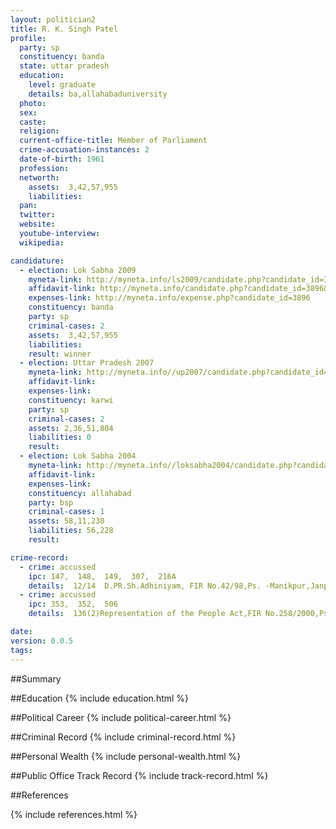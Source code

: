 ```yaml
---
layout: politician2
title: R. K. Singh Patel
profile: 
  party: sp
  constituency: banda
  state: uttar pradesh
  education: 
    level: graduate
    details: ba,allahabaduniversity
  photo: 
  sex: 
  caste: 
  religion: 
  current-office-title: Member of Parliament
  crime-accusation-instances: 2
  date-of-birth: 1961
  profession: 
  networth: 
    assets:  3,42,57,955
    liabilities: 
  pan: 
  twitter: 
  website: 
  youtube-interview: 
  wikipedia: 

candidature: 
  - election: Lok Sabha 2009
    myneta-link: http://myneta.info/ls2009/candidate.php?candidate_id=3896
    affidavit-link: http://myneta.info/candidate.php?candidate_id=3896&scan=original
    expenses-link: http://myneta.info/expense.php?candidate_id=3896
    constituency: banda 
    party: sp
    criminal-cases: 2
    assets:  3,42,57,955
    liabilities: 
    result: winner 
  - election: Uttar Pradesh 2007
    myneta-link: http://myneta.info//up2007/candidate.php?candidate_id=592
    affidavit-link: 
    expenses-link: 
    constituency: karwi 
    party: sp
    criminal-cases: 2
    assets: 2,36,51,804
    liabilities: 0
    result:  
  - election: Lok Sabha 2004
    myneta-link: http://myneta.info//loksabha2004/candidate.php?candidate_id=3935
    affidavit-link: 
    expenses-link: 
    constituency: allahabad 
    party: bsp
    criminal-cases: 1
    assets: 58,11,230
    liabilities: 56,228
    result:  

crime-record: 
  - crime: accussed
    ipc: 147,  148,  149,  307,  216A
    details:  12/14  D.PR.Sh.Adhiniyam, FIR No.42/98,Ps. -Manikpur,Janpad-Chitrakut,State-Uttar Pradesh,Date-10.01.2000  
  - crime: accussed
    ipc: 353,  352,  506
    details:  136(2)Representation of the People Act,FIR No.258/2000,Ps.-Karwi,Janpad-Chitrakoot,Date-21.03.2001,Case No.522/IX-2001, ( Aquated Case -147, 427, 506	 FIR No.978/05,Thana-Karwi,Janpad-Chitrakoot,Case No.522/IX-96,Date-03.06.2002)  

date: 
version: 0.0.5
tags: 
---
```

##Summary


##Education
{% include education.html %}


##Political Career
{% include political-career.html %}


##Criminal Record
{% include criminal-record.html %}


##Personal Wealth
{% include personal-wealth.html %}


##Public Office Track Record
{% include track-record.html %}


##References


{% include references.html %}